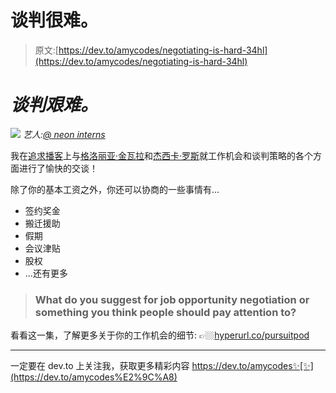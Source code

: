 # 谈判很难。

> 原文:[https://dev.to/amycodes/negotiating-is-hard-34hl](https://dev.to/amycodes/negotiating-is-hard-34hl)

# *谈判艰难。*

[![](../Images/757c39ecc547de8d930895c6153e64eb.png)](//hyperurl.co/pursuitpod) 
*艺人:[@ neon interns](https://twitter.com/NeonLanterns)*

我在[追求播客](https://twitter.com/pursuitpod)上与[格洛丽亚·金瓦拉](https://twitter.com/gkimbwala)和[杰西卡·罗斯](https://twitter.com/jesslynnrose)就工作机会和谈判策略的各个方面进行了愉快的交谈！

除了你的基本工资之外，你还可以协商的一些事情有...

*   签约奖金
*   搬迁援助
*   假期
*   会议津贴
*   股权
*   ...还有更多

> ### What do you suggest for job opportunity negotiation or something you think people should pay attention to?

看看这一集，了解更多关于你的工作机会的细节:
👉🏼[hyperurl.co/pursuitpod](http://hyperurl.co/pursuitpod)

* * *

一定要在 dev.to 上关注我，获取更多精彩内容
https://dev.to/amycodes✨[✨](https://dev.to/amycodes%E2%9C%A8)